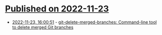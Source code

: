 # [Published on 2022-11-23](index.md)

* [2022-11-23, 16:00:51](https://lobste.rs/s/d0nyzp/git_delete_merged_branches_command_line) - [git-delete-merged-branches: Command-line tool to delete merged Git branches](https://github.com/hartwork/git-delete-merged-branches)
